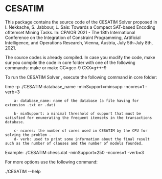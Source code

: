 # CESATIM
This package contains the source code of the CESATIM Solver proposed in I. Nekkache, S. Jabbour, L. Sais:   Towards a Compact SAT-based Encoding ofItemset Mining Tasks. In: CPAIOR 2021 - The 18th International Conference on the Integration of Constraint Programming, Artificial Intelligence, and Operations Research, Vienna, Austria, July 5th-July 8th, 2021. 

The source codes is already compiled.
In case you modify the code, make sur you compile the code in core folder with one of the following commands:
make 
or 
make CC=gcc-9 CXX=g++-9 

To run the CESATIM Solver , execute the following command in core folder: 

time -p ./CESATIM database_name -minSupport=minsupp -ncores=1 -verb=3

        a- database_name: name of the database (a file having for extension .txt or .dat) 
  
        b- minSupport: a minimal threshold of support that must be satisfied for enumerating the frequent itemsets in the transactions database.

        c- ncores: the number of cores used in CESATIM by the CPU for solving the problem .
        d- verb: used to print some information about the final result such as the number of clauses and the number of models founded.

Example: ./CESATIM chess.dat -minSupport=250 -ncores=1 -verb=3

For more options use the following command:

./CESATIM --help

